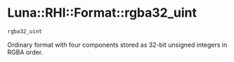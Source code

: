 # Luna::RHI::Format::rgba32_uint

```c++
rgba32_uint
```

Ordinary format with four components stored as 32-bit unsigned integers in RGBA order. 

